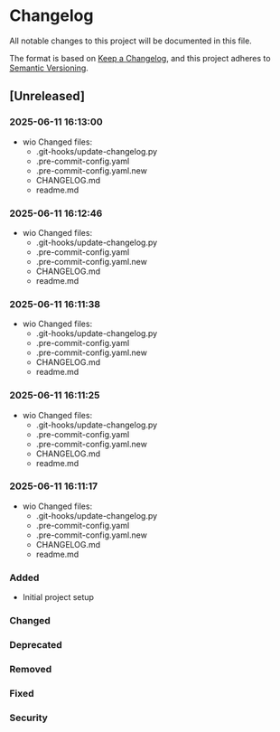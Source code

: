 # Changelog

All notable changes to this project will be documented in this file.

The format is based on [Keep a Changelog](https://keepachangelog.com/en/1.0.0/),
and this project adheres to [Semantic Versioning](https://semver.org/spec/v2.0.0.html).

## [Unreleased]

### 2025-06-11 16:13:00
- wio
  Changed files:
  - .git-hooks/update-changelog.py
  - .pre-commit-config.yaml
  - .pre-commit-config.yaml.new
  - CHANGELOG.md
  - readme.md


### 2025-06-11 16:12:46
- wio
  Changed files:
  - .git-hooks/update-changelog.py
  - .pre-commit-config.yaml
  - .pre-commit-config.yaml.new
  - CHANGELOG.md
  - readme.md


### 2025-06-11 16:11:38
- wio
  Changed files:
  - .git-hooks/update-changelog.py
  - .pre-commit-config.yaml
  - .pre-commit-config.yaml.new
  - CHANGELOG.md
  - readme.md


### 2025-06-11 16:11:25
- wio
  Changed files:
  - .git-hooks/update-changelog.py
  - .pre-commit-config.yaml
  - .pre-commit-config.yaml.new
  - CHANGELOG.md
  - readme.md


### 2025-06-11 16:11:17
- wio
  Changed files:
  - .git-hooks/update-changelog.py
  - .pre-commit-config.yaml
  - .pre-commit-config.yaml.new
  - CHANGELOG.md
  - readme.md


### Added
- Initial project setup

### Changed

### Deprecated

### Removed

### Fixed

### Security
